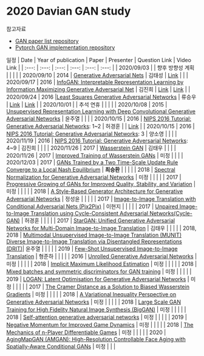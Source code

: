 # 2020 Davian GAN study 

참고자료
- [GAN paper list repository](https://github.com/zhangqianhui/AdversarialNetsPapers)
- [Pytorch GAN implementation repository](https://github.com/eriklindernoren/PyTorch-GAN)

일정
| Date | Year of publication | Paper | Presenter | Question Link | Video Link |
| :---: | :---: | :---: | :---: | :---: | :---: |
| 2020/09/03 | | 향후 방향성 계획 |  |  |  |
| 2020/09/10 | 2014 | [Generative Adversarial Nets](https://arxiv.org/abs/1406.2661) | 김태성 |  [Link](https://app.sli.do/event/nzuldkvv/live/questions ) |   |
| 2020/09/17 | 2016 | [InfoGAN: Interpretable Representation Learning by Information Maximizing Generative Adversarial Net](https://arxiv.org/abs/1606.03657) | 김진희 | [Link](https://app.sli.do/event/jj6g1kxy) | [Link](https://drive.google.com/file/d/1-XTfhSOVQPcQYTUwr8VMKH7uQutvoIjJ/view?usp=sharing) |
| 2020/09/24 | 2016 |[Least Squares Generative Adversarial Networks](https://arxiv.org/pdf/1611.04076.pdf) | 류승우 | [Link](https://github.com/seharanul17/davian_gan_study_2020/issues) | [Link](https://drive.google.com/file/d/1X1jEkj-kOgHWYXpRATTwN9wpC4OA3Scn/view?usp=sharing) |
| 2020/10/01 | | 추석 연휴 | | | |
| 2020/10/08 | 2015 | [Unsupervised Representation Learning with Deep Convolutional Generative Adversarial Networks](https://arxiv.org/abs/1511.06434) | 윤주열 | | |
| 2020/10/15 | 2016 | [NIPS 2016 Tutorial: Generative Adversarial Networks](https://arxiv.org/pdf/1701.00160.pdf): 1~2  | 허경훈 | | [Link](https://drive.google.com/file/d/146zMKICHrPu6p_l7OqMONBPgDxJruQ2R/view?usp=sharing) |
| 2020/10/15 | 2016 | [NIPS 2016 Tutorial: Generative Adversarial Networks](https://arxiv.org/pdf/1701.00160.pdf): 3   | 양소영 | | |
| 2020/11/19 | 2016 | [NIPS 2016 Tutorial: Generative Adversarial Networks](https://arxiv.org/pdf/1701.00160.pdf): 4~9 | 김진희 | | |
| 2020/11/26 | 2017 | [Wasserstein GAN](https://arxiv.org/abs/1701.07875) | 김태우 |  | |
| 2020/11/26 | 2017 | [Improved Training of Wasserstein GANs](https://arxiv.org/pdf/1704.00028.pdf) | 미정 | | |
| 2020/12/03 | 2017 | [ GANs Trained by a Two Time-Scale Update Rule Converge to a Local Nash Equilibrium](https://arxiv.org/abs/1706.08500) | **최승환** | | |
| | 2018 | [Spectral Normalization for Generative Adversarial Networks](https://arxiv.org/abs/1802.05957) | 미정 | | |
| | 2017 | [Progressive Growing of GANs for Improved Quality, Stability, and Variation](https://arxiv.org/abs/1710.10196) | 미정 | | |
| | 2018 | [A Style-Based Generator Architecture for Generative Adversarial Networks](https://arxiv.org/abs/1812.04948) | 정성윤 | | |
| | 2017 | [Image-to-Image Translation with Conditional Adversarial Nets (Pix2Pix)](https://arxiv.org/abs/1611.07004) | 이현지 | | |
| | 2017 | [Unpaired Image-to-Image Translation using Cycle-Consistent Adversarial Networks(Cycle-GAN)](https://arxiv.org/pdf/1703.10593.pdf) | 허경훈 | | |
| | 2017 | [StarGAN: Unified Generative Adversarial Networks for Multi-Domain Image-to-Image Translation](https://arxiv.org/abs/1711.09020) | 김태우 | | |
| | 2018, 2018 | [Multimodal Unsupervised Image-to-Image Translation (MUNIT)](https://arxiv.org/abs/1804.04732) <br> [Diverse Image-to-Image Translation via Disentangled Representations (DRIT)](https://arxiv.org/pdf/1808.00948.pdf)| 윤주열 | | |
| | 2019 | [Few-Shot Unsupervised Image-to-Image Translation](https://arxiv.org/abs/1905.01723) | 형준하 | | |
| | 2016 | [Unrolled Generative Adversarial Networks](https://arxiv.org/abs/1611.02163) | 미정 | | |
| | 2018 | [Implicit Maximum Likelihood Estimation](https://arxiv.org/pdf/1809.09087.pdf) | 미정 | | |
| | 2018 | [Mixed batches and symmetric discriminators for GAN training](https://arxiv.org/abs/1806.07185) | 미정 | | |
| | 2019 | [LOGAN: Latent Optimisation for Generative Adversarial Networks](https://arxiv.org/abs/1912.00953) | 미정 | | |
| | 2017 | [The Cramer Distance as a Solution to Biased Wasserstein Gradients](https://arxiv.org/abs/1705.10743) | 미정 | | |
| | 2018 | [A Variational Inequality Perspective on Generative Adversarial Networks](https://arxiv.org/abs/1802.10551) | 미정 | | |
| | 2018 | [ Large Scale GAN Training for High Fidelity Natural Image Synthesis (BigGAN)](https://arxiv.org/abs/1809.11096) | 미정 | | |
| | 2018 | [Self-attention generative adversarial networks](https://arxiv.org/abs/1805.08318) | 미정 | | |
| | 2019 | [Negative Momentum for Improved Game Dynamics](http://proceedings.mlr.press/v89/gidel19a.html) | 미정 | | |
| | 2018 | [The Mechanics of n-Player Differentiable Games](https://arxiv.org/abs/1802.05642) | 미정 | | |
| | 2020 | [AgingMapGAN (AMGAN): High-Resolution Controllable Face Aging with Spatially-Aware Conditional GANs](https://despoisj.github.io/AgingMapGAN/) | 미정 | | |
